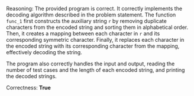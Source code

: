 Reasoning: 
The provided program is correct. It correctly implements the decoding algorithm described in the problem statement. The function `func_1` first constructs the auxiliary string `r` by removing duplicate characters from the encoded string and sorting them in alphabetical order. Then, it creates a mapping between each character in `r` and its corresponding symmetric character. Finally, it replaces each character in the encoded string with its corresponding character from the mapping, effectively decoding the string.

The program also correctly handles the input and output, reading the number of test cases and the length of each encoded string, and printing the decoded strings.

Correctness: **True**